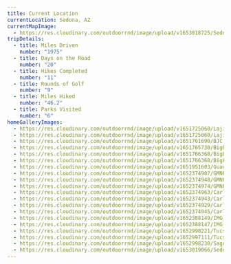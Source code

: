 ```yaml
---
title: Current Location
currentLocation: Sedona, AZ
currentMapImage:
  - https://res.cloudinary.com/outdoorrnd/image/upload/v1653018725/SedonaSelfie.1_kbuj2p.jpg
tripDetails:
  - title: Miles Driven
    number: "1975"
  - title: Days on the Road
    number: "20"
  - title: Hikes Completed
    number: "11"
  - title: Rounds of Golf
    number: "9"
  - title: Miles Hiked
    number: "46.2"
  - title: Parks Visited
    number: "6"
homeGalleryImages:
  - https://res.cloudinary.com/outdoorrnd/image/upload/v1651725060/Lajitas.1_issr2i.jpg
  - https://res.cloudinary.com/outdoorrnd/image/upload/v1651725060/Lajitas.5_ipzzmf.jpg
  - https://res.cloudinary.com/outdoorrnd/image/upload/v1651761690/BJC.1_ixmt60.jpg
  - https://res.cloudinary.com/outdoorrnd/image/upload/v1651765730/BigBend.1_tnoeo7.jpg
  - https://res.cloudinary.com/outdoorrnd/image/upload/v1651766368/BigBend.3_c1c8qb.jpg
  - https://res.cloudinary.com/outdoorrnd/image/upload/v1651766368/BigBend.4_cgbbvb.jpg
  - https://res.cloudinary.com/outdoorrnd/image/upload/v1651951603/GuadalupeMountainsNP.1.heic
  - https://res.cloudinary.com/outdoorrnd/image/upload/v1652374907/GMNP.6_jw4nai.jpg
  - https://res.cloudinary.com/outdoorrnd/image/upload/v1652374948/GMNP.12_azuit0.jpg
  - https://res.cloudinary.com/outdoorrnd/image/upload/v1652374974/GMNP.14_p3vyqi.jpg
  - https://res.cloudinary.com/outdoorrnd/image/upload/v1652374963/CarlsbadCaverns.18_ff6wdj.jpg
  - https://res.cloudinary.com/outdoorrnd/image/upload/v1652374943/CarlsbadCaverns.14_hnlc1b.jpg
  - https://res.cloudinary.com/outdoorrnd/image/upload/v1652374929/CarlsbadCaverns.13_f5wwqq.jpg
  - https://res.cloudinary.com/outdoorrnd/image/upload/v1652374945/CarlsbadCaverns.12_iklne0.jpg
  - https://res.cloudinary.com/outdoorrnd/image/upload/v1652388149/IMG_4943_geonqf.jpg
  - https://res.cloudinary.com/outdoorrnd/image/upload/v1652388147/IMG_4929_hb7skg.jpg
  - https://res.cloudinary.com/outdoorrnd/image/upload/v1652998221/Tucson.2_lpcwoz.jpg
  - https://res.cloudinary.com/outdoorrnd/image/upload/v1652997111/Tucson.1_scrkde.jpg
  - https://res.cloudinary.com/outdoorrnd/image/upload/v1652998230/SaguaroNPW.2_lb0ogh.jpg
  - https://res.cloudinary.com/outdoorrnd/image/upload/v1653019066/SedonaSelfie.2_xd6t5t.jpg
---
```

